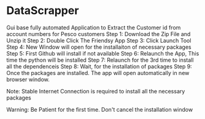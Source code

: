 # DataScrapper
Gui base fully automated Application to Extract the Customer id from account numbers for Pesco customers 
Step 1: Download the Zip File and Unzip it 
Step 2: Double Click The Friendsy App
Step 3: Click Launch Tool
Step 4: New Window will open for the installaiton of necessary packages
Step 5: First Github will install if not available
Step 6: Relaunch the App, This time the python will be installed
Step 7: Relaunch for the 3rd time to install all the dependenceis
Step 8: Wait, for the installation of packages
Step 9: Once the packages are installed. The app will open automatically in new browser window. 


Note: Stable Internet Connection is required to install all the necessary packages


Warning: Be Patient for the first time. Don't cancel the installation window 
